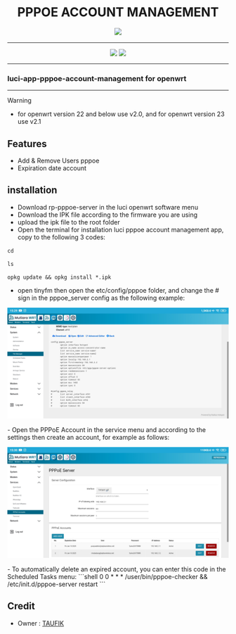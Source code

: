 <div align="center">
  <h1>PPPOE ACCOUNT MANAGEMENT</h1>
</div>

<div align="center">
  <a target="_blank" href="https://github.com/Taufik-N-A/luci-app-pppoe-account-management/releases"><img src="https://img.shields.io/badge/Version-2.0 and 2.1-blue?style=for-the-badge&logo=github"></a>
</div>
<hr/>
  
<p align="center">
<a href="https://t.me/Taufik_N_A"><img src="https://img.shields.io/badge/Telegram-2CA5E0?style=for-the-badge&logo=telegram&logoColor=white"></a>
<a href="https://www.youtube.com/@taufiknurohmanafiko5377"><img src="https://img.shields.io/badge/Youtube--Channel-e02c2c?style=for-the-badge&logo=youtube&logoColor=white"></a>
</p>
<hr/>

### luci-app-pppoe-account-management for openwrt
<hr/>

> [!WARNING]
>
> - for openwrt version 22 and below use v2.0, and for openwrt version 23 use v2.1
>

Features
---
- Add & Remove Users pppoe
- Expiration date account

installation
---
 - Download rp-pppoe-server in the luci openwrt software menu
 - Download the IPK file according to the firmware you are using
 - upload the ipk file to the root folder
 - Open the terminal for installation luci pppoe account management app, copy to the following 3 codes:
```shell
cd
```
```shell
ls
```
```shell
opkg update && opkg install *.ipk
```
 - open tinyfm then open the etc/config/pppoe folder, and change the # sign in the pppoe_server config as the following example:
 <p>
  <img src="config.jpg" alt="config">
 </p>
 - Open the PPPoE Account in the service menu and according to the settings then create an account, for example as follows:
  <p>
  <img src="dasboard.jpg" alt="dashboard">
 </p>
 - To automatically delete an expired account, you can enter this code in the Scheduled Tasks menu:
 ```shell
 0 0 * * * /user/bin/pppoe-checker && /etc/init.d/pppoe-server restart
```

Credit
---
<ul>
  <li>Owner : <a href="https://github.com/Taufik-N-A" target="_blank">TAUFIK</a></li>
</ul>
